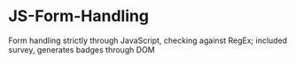 # JS-Form-Handling
Form handling strictly through JavaScript, checking against RegEx; included survey, generates badges through DOM
